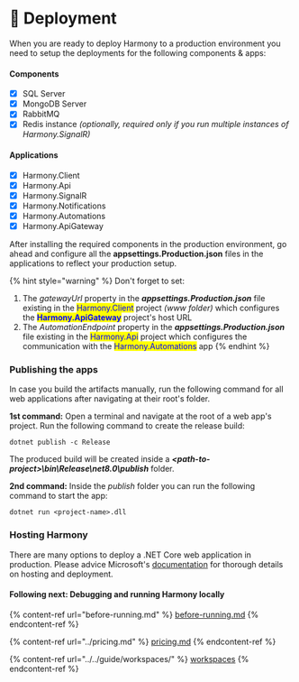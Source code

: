 # 🚢 Deployment

When you are ready to deploy Harmony to a production environment you need to setup the deployments for the following components & apps:

#### Components

* [x] SQL Server
* [x] MongoDB Server
* [x] RabbitMQ
* [x] Redis instance _(optionally, required only if you run multiple instances of Harmony.SignalR)_

#### Applications

* [x] Harmony.Client
* [x] Harmony.Api
* [x] Harmony.SignalR
* [x] Harmony.Notifications
* [x] Harmony.Automations
* [x] Harmony.ApiGateway

After installing the required components in the production environment, go ahead and configure all the **appsettings.Production.json** files in the applications to reflect your production setup.

{% hint style="warning" %}
Don't forget to set:

1. The _gatewayUrl_ property in the _**appsettings.Production.json**_ file existing in the <mark style="color:blue;">Harmony.Client</mark> project _(www folder)_ which configures the <mark style="color:blue;">**Harmony.ApiGateway**</mark> project's host URL
2. The _AutomationEndpoint_ property in the _**appsettings.Production.json**_ file existing in the <mark style="color:blue;">Harmony.Api</mark> project which configures the communication with the <mark style="color:blue;">Harmony.Automations</mark> app
{% endhint %}

### Publishing the apps

In case you build the artifacts manually, run the following command for all web applications after navigating at their root's folder.

**1st command:** Open a terminal and navigate at the root of a web app's project. Run the following command to create the release build:

```
dotnet publish -c Release
```

The produced build will be created inside a _**\<path-to-project>\bin\Release\net8.0\publish**_ folder.

**2nd command:** Inside the _publish_ folder you can run the following command to start the app:

```
dotnet run <project-name>.dll
```

### Hosting Harmony

There are many options to deploy a .NET Core web application in production. Please advice Microsoft's [documentation](https://learn.microsoft.com/en-us/aspnet/core/host-and-deploy/?view=aspnetcore-8.0) for thorough details on hosting and deployment.

#### Following next: Debugging and running Harmony locally

{% content-ref url="before-running.md" %}
[before-running.md](before-running.md)
{% endcontent-ref %}

{% content-ref url="../pricing.md" %}
[pricing.md](../pricing.md)
{% endcontent-ref %}

{% content-ref url="../../guide/workspaces/" %}
[workspaces](../../guide/workspaces/)
{% endcontent-ref %}
